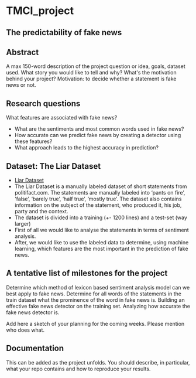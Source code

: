 # TMCI_project

## The predictability of fake news

## Abstract
A max 150-word description of the project question or idea, goals, dataset used. What story you would like to tell and why? What's the motivation behind your project?
Motivation: to decide whether a statement is fake news or not. 

## Research questions

What features are associated with fake news?
- What are the sentiments and most common words used in fake news? 
- How accurate can we predict fake news by creating a detector using these features? 
- What approach leads to the highest accuracy in prediction? 

## Dataset: The Liar Dataset
- [Liar Dataset](https://github.com/thiagorainmaker77/liar_dataset)
- The Liar Dataset is a manually labeled dataset of short statements from politifact.com. The statements are manually labeled into ‘pants on fire’, ’false’, ‘barely true’, ‘half true’, ‘mostly true’. The dataset also contains information on the subject of the statement, who produced it, his job, party and the context. 
- The dataset is divided into a training (+- 1200 lines) and a test-set (way larger)
- First of all we would like to analyse the statements in terms of sentiment analysis. 
- After, we would like to use the labeled data to determine, using machine learning, which features are the most important in the prediction of fake news.

## A tentative list of milestones for the project

Determine which method of lexicon based sentiment analysis model can we best apply to fake news. 
Determine for all words of the statements in the train dataset what the prominence of the word in fake news is. 
Building an effective fake news detector on the training set. 
Analyzing how accurate the fake news detector is. 

Add here a sketch of your planning for the coming weeks. Please mention who does what.

## Documentation
This can be added as the project unfolds. You should describe, in particular, what your repo contains and how to reproduce your results.
